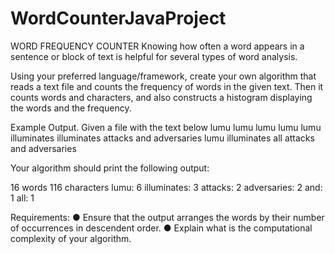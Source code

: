 # WordCounterJavaProject

WORD FREQUENCY COUNTER
Knowing how often a word appears in a sentence or block of text is helpful for
several types of word analysis.

Using your preferred language/framework, create your own algorithm that reads
a text file and counts the frequency of words in the given text. Then it
counts words and characters, and also constructs a histogram displaying the
words and the frequency.

Example Output.
Given a file with the text below
lumu lumu lumu lumu lumu illuminates illuminates attacks and adversaries
lumu illuminates all attacks and adversaries

Your algorithm should print the following output:

16 words
116 characters
lumu: 6
illuminates: 3
attacks: 2
adversaries: 2
and: 1
all: 1

Requirements:
● Ensure that the output arranges the words by their number of occurrences
in descendent order.
● Explain what is the computational complexity of your algorithm.
